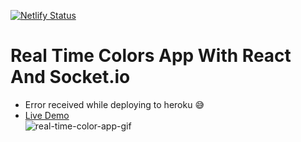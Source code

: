 [![Netlify Status](https://api.netlify.com/api/v1/badges/42ee93e4-1970-433e-92e7-b99a7686bb6c/deploy-status)](https://app.netlify.com/sites/devrimsafakilhan-real-time-color-app/deploys)
# Real Time Colors App With React And Socket.io
- Error received while deploying to heroku :sweat_smile:
- [Live Demo](http://devrimsafakilhan-real-time-color-app.netlify.app)
<br/> ![real-time-color-app-gif](https://user-images.githubusercontent.com/48603501/105738874-8fd02900-5f48-11eb-8c80-788601c7a662.gif)
